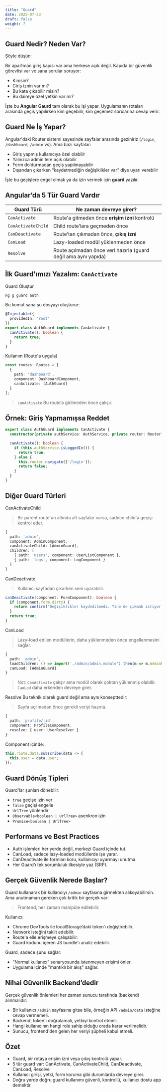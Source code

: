 ```yaml
---
title: "Guard"
date: 2025-07-23
draft: false
weight: 7
---
```



## Guard Nedir? Neden Var?

Şöyle düşün:

Bir apartman giriş kapısı var ama herkese açık değil. Kapıda bir güvenlik görevlisi var ve sana sorular soruyor:

- Kimsin?
- Giriş iznin var mı?
- Bu kata çıkabilir misin?
- Bu daireye özel yetkin var mı?

İşte bu **Angular Gaurd** tam olarak bu işi yapar. Uygulamanın rotaları arasında geçiş yapılırken kim geçebilir, kim geçemez sorularına cevap verir.

## Guard Ne İş Yapar?

Angular'daki Router sistemi sayesinde sayfalar arasında geziniriz (`/login`, `/dashboard`, `/admin` vs). Ama bazı sayfalar:

- Giriş yapmış kullanıcıya özel olabilir
- Yalnızca admin'lere açık olabilir
- Form doldurmadan geçiş yapılmayabilir
- Dışarıdan çıkarken “kaydetmediğin değişiklikler var” diye 
uyarı verebilir

İşte bu geçişlere engel olmak ya da izin vermek için **guard** yazılır.

## Angular’da 5 Tür Guard Vardır

| Guard Türü           | Ne zaman devreye girer?                         |
|----------------------|-------------------------------------------------|
| `CanActivate`        | Route'a gitmeden önce **erişim izni** kontrolü |
| `CanActivateChild`   | Child route’lara geçmeden önce                 |
| `CanDeactivate`      | Route’tan çıkmadan önce, **çıkış izni**        |
| `CanLoad`            | Lazy-loaded modül yüklenmeden önce             |
| `Resolve`            | Route açılmadan önce veri hazırla (guard değil ama aynı yapıda) |


## İlk Guard'ımızı Yazalım: `CanActivate`

Guard Oluştur

```bash
ng g guard auth
```

Bu komut sana şu dosyayı oluşturur:

```ts
@Injectable({
  providedIn: 'root'
})
export class AuthGuard implements CanActivate {
  canActivate(): boolean {
    return true;
  }
}
```

Kullanım (Route'a uygula)

```ts
const routes: Routes = [
  {
    path: 'dashboard',
    component: DashboardComponent,
    canActivate: [AuthGuard]
  }
];
```
> `canActivate` Bu route’a girilmeden önce çalışır.

## Örnek: Giriş Yapmamışsa Reddet

```ts
export class AuthGuard implements CanActivate {
  constructor(private authService: AuthService, private router: Router) {}

  canActivate(): boolean {
    if (this.authService.isLoggedIn()) {
      return true;
    } else {
      this.router.navigate(['/login']);
      return false;
    }
  }
}
```

## Diğer Guard Türleri

CanActivateChild
> Bir parent route'un altında alt sayfalar varsa, sadece child'a geçişi kontrol eder.

```ts
{
  path: 'admin',
  component: AdminComponent,
  canActivateChild: [AdminGuard],
  children: [
    { path: 'users', component: UserListComponent },
    { path: 'logs', component: LogComponent }
  ]
}
```

CanDeactivate
> Kullanıcı sayfadan çıkarken seni uyarabilir.

```ts
canDeactivate(component: FormComponent): boolean {
  if (component.form.dirty) {
    return confirm("Değişiklikler kaydedilmedi. Yine de çıkmak istiyor musun?");
  }
  return true;
}
```

CanLoad
> Lazy-load edilen modüllerin, daha yüklenmeden önce engellenmesini sağlar.

```ts
{
  path: 'admin',
  loadChildren: () => import('./admin/admin.module').then(m => m.AdminModule),
  canLoad: [AdminGuard]
}
```

> Not: `CanActivate` çalışır ama modül olarak çoktan yüklenmiş olabilir. `CanLod` daha erkenden devreye girer.

Resolve
Bu teknik olarak guard değil ama aynı konsepttedir:
> Sayfa açılmadan önce gerekli veriyi hazırla.

```ts
{
  path: 'profile/:id',
  component: ProfileComponent,
  resolve: { user: UserResolver }
}
```
Component içinde:
```ts
this.route.data.subscribe(data => {
  this.user = data.user;
});
```

## Guard Dönüş Tipleri

Guard'lar şunları dönebilir:

- `true` geçişe izin ver
- `false` geçişi engelle
- `UrlTree` yönlendir
- `Observable<boolean | UrlTree>` asenkron izin
- `Promise<boolean | UrlTree>`

## Performans ve Best Practices
- Auth işlemleri her yerde değil, merkezi Guard içinde tut.
- CanLoad, sadece lazy-loaded modüllerde işe yarar.
- CanDeactivate ile formları koru, kullanıcıyı uyarmayı unutma.
- Her Guard'ı tek sorumluluk ilkesiyle yaz (SRP).

## Gerçek Güvenlik Nerede Başlar?

Guard kullanarak bir kullancıyı `/admin` sayfasına girmekten alıkoyabilirsin. Ama unutmaman gereken çok kritik bir gerçek var:
> Frontend, her zaman manipüle edilebilir.

Kullanıcı:
- Chrome DevTools ile localStorage’daki token’ı değiştirebilir.
- Network isteğini taklit edebilir.
- Route'a elle erişmeye çalışabilir.
- Guard kodunu içeren JS bundle'ı analiz edebilir.

Guard, sadece şunu sağlar:
- “Normal kullanıcı” senaryosunda istenmeyen erişimi önler.
- Uygulama içinde "mantıklı bir akış" sağlar.


## Nihai Güvenlik Backend’dedir

Gerçek güvenlik önlemleri her zaman sunucu tarafında (backend) alınmalıdır:
- Bir kullanıcı `/admin` sayfasına gitse bile, örneğin API `/admin/data` isteğine cevap vermemeli.
- Backend, token'ı doğrulamalı, yetkiyi kontrol etmeli.
- Hangi kullanıcının hangi role sahip olduğu orada karar verilmelidir.
- Sunucu, frontend'den gelen her veriyi şüpheli kabul etmeli.

## Özet

- Guard, bir rotaya erişim izni veya çıkış kontrolü yapar.
- 5 tür guard var: CanActivate, CanActivateChild, CanDeactivate, CanLoad, Resolve
- Kullanıcı girişi, yetki, form koruma gibi durumlarda devreye girer.
- Doğru yerde doğru guard kullanımı güvenli, kontrollü, kullanıcı dostu app demektir.

